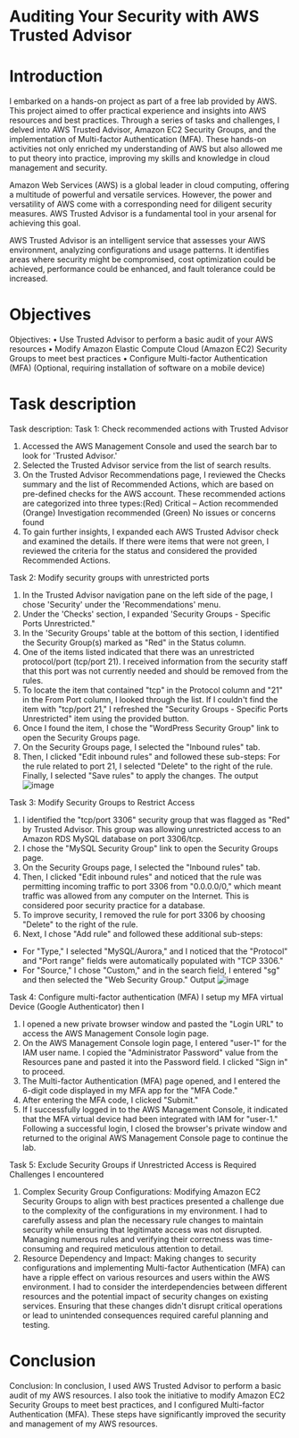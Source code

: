 

# Auditing Your Security with AWS Trusted Advisor

# Introduction

I embarked on a hands-on project as part of a free lab provided by AWS. This project aimed to offer practical experience and insights into AWS resources and best practices. Through a series of tasks and challenges, I delved into AWS Trusted Advisor, Amazon EC2 Security Groups, and the implementation of Multi-factor Authentication (MFA). These hands-on activities not only enriched my understanding of AWS but also allowed me to put theory into practice, improving my skills and knowledge in cloud management and security.

Amazon Web Services (AWS) is a global leader in cloud computing, offering a multitude of powerful and versatile services. However, the power and versatility of AWS come with a corresponding need for diligent security measures. AWS Trusted Advisor is a fundamental tool in your arsenal for achieving this goal.

AWS Trusted Advisor is an intelligent service that assesses your AWS environment, analyzing configurations and usage patterns. It identifies areas where security might be compromised, cost optimization could be achieved, performance could be enhanced, and fault tolerance could be increased.


# Objectives

Objectives:
• Use Trusted Advisor to perform a basic audit of your AWS resources
• Modify Amazon Elastic Compute Cloud (Amazon EC2) Security Groups to meet best practices
• Configure Multi-factor Authentication (MFA) (Optional, requiring installation of software on a mobile device)


# Task description

Task description:
Task 1: Check recommended actions with Trusted Advisor
1. Accessed the AWS Management Console and used the search bar to look for 'Trusted Advisor.'
2. Selected the Trusted Advisor service from the list of search results.
3. On the Trusted Advisor Recommendations page, I reviewed the Checks summary and the list of Recommended Actions, which are based on pre-defined checks for the AWS account. These recommended actions are categorized into three types:(Red) Critical – Action recommended (Orange) Investigation recommended (Green) No issues or concerns found
4. To gain further insights, I expanded each AWS Trusted Advisor check and examined the details. If there were items that were not green, I reviewed the criteria for the status and considered the provided Recommended Actions.

Task 2: Modify security groups with unrestricted ports
1. In the Trusted Advisor navigation pane on the left side of the page, I chose 'Security' under the 'Recommendations' menu.
2. Under the 'Checks' section, I expanded 'Security Groups - Specific Ports Unrestricted."
3. In the 'Security Groups' table at the bottom of this section, I identified the Security Group(s)
marked as "Red" in the Status column.
4. One of the items listed indicated that there was an unrestricted protocol/port (tcp/port 21). I received information from the security staff that this port was not currently needed and should be removed from the rules.
5. To locate the item that contained "tcp" in the Protocol column and "21" in the From Port column, I looked through the list. If I couldn't find the item with "tcp/port 21," I refreshed the "Security Groups - Specific Ports Unrestricted" item using the provided button.
6. Once I found the item, I chose the "WordPress Security Group" link to open the Security Groups page.
7. On the Security Groups page, I selected the "Inbound rules" tab.
8. Then, I clicked "Edit inbound rules" and followed these sub-steps:
For the rule related to port 21, I selected "Delete" to the right of the rule.
Finally, I selected "Save rules" to apply the changes.
The output
![image](https://github.com/charity-12/Auditing-Security-with-AWS-Trusted-Advisor/assets/93730840/b46d1975-46ab-4bed-ace2-c8ec2b5ad4b4)

Task 3: Modify Security Groups to Restrict Access
1. I identified the "tcp/port 3306" security group that was flagged as "Red" by Trusted Advisor. This group was allowing unrestricted access to an Amazon RDS MySQL database on port 3306/tcp.
2. I chose the "MySQL Security Group" link to open the Security Groups page.
3. On the Security Groups page, I selected the "Inbound rules" tab.
4. Then, I clicked "Edit inbound rules" and noticed that the rule was permitting incoming traffic to port 3306 from "0.0.0.0/0," which meant traffic was allowed from any computer on the Internet. This is considered poor security practice for a database.
5. To improve security, I removed the rule for port 3306 by choosing "Delete" to the right of the rule.
6. Next, I chose "Add rule" and followed these additional sub-steps:
  - For "Type," I selected "MySQL/Aurora," and I noticed that the "Protocol" and "Port range" fields were automatically populated with "TCP 3306."
  - For "Source," I chose "Custom," and in the search field, I entered "sg" and then selected the "Web Security Group."
Output
![image](https://github.com/charity-12/Auditing-Security-with-AWS-Trusted-Advisor/assets/93730840/eadb0738-44e5-4823-97cf-2330e8376676)

Task 4: Configure multi-factor authentication (MFA)
I setup my MFA virtual Device (Google Authenticator) then I
1. I opened a new private browser window and pasted the "Login URL" to access the AWS Management Console login page.
2. On the AWS Management Console login page, I entered "user-1" for the IAM user name. I copied the "Administrator Password" value from the Resources pane and pasted it into the Password field. I clicked "Sign in" to proceed.
3. The Multi-factor Authentication (MFA) page opened, and I entered the 6-digit code displayed in my MFA app for the "MFA Code."
4. After entering the MFA code, I clicked "Submit."
5. If I successfully logged in to the AWS Management Console, it indicated that the MFA virtual device had been integrated with IAM for "user-1." Following a successful login, I closed the browser's private window and returned to the original AWS Management Console page to continue the lab.

Task 5: Exclude Security Groups if Unrestricted Access is Required
Challenges I encountered
1. Complex Security Group Configurations: Modifying Amazon EC2 Security Groups to align with best practices presented a challenge due to the complexity of the configurations in my environment. I had to carefully assess and plan the necessary rule changes to maintain security while ensuring that legitimate access was not disrupted. Managing numerous rules and verifying their correctness was time-consuming and required meticulous attention to detail.
2. Resource Dependency and Impact: Making changes to security configurations and implementing Multi-factor Authentication (MFA) can have a ripple effect on various resources and users within the AWS environment. I had to consider the interdependencies between different resources and the potential impact of security changes on existing services. Ensuring that these changes didn't disrupt critical operations or lead to unintended consequences required careful planning and testing.

# Conclusion

Conclusion:
In conclusion, I used AWS Trusted Advisor to perform a basic audit of my AWS resources. I also took the initiative to modify Amazon EC2 Security Groups to meet best practices, and I configured Multi-factor Authentication (MFA). These steps have significantly improved the security and management of my AWS resources.





